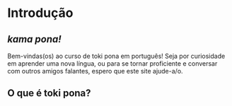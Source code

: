 # Introdução

## _kama pona!_

Bem-vindas(os) ao curso de toki pona em português! Seja por curiosidade em aprender uma nova língua, ou para se tornar proficiente e conversar com outros amigos falantes, espero que este site ajude-a/o.

## O que é toki pona?
